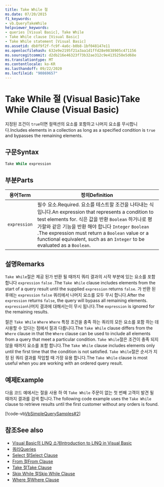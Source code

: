 ```yaml
---
title: Take While 절
ms.date: 07/20/2015
f1_keywords:
- vb.QueryTakeWhile
helpviewer_keywords:
- queries [Visual Basic], Take While
- Take While clause [Visual Basic]
- Take While statement [Visual Basic]
ms.assetid: db8f9f2f-fc9f-4a6c-b0b8-1bf048147e11
ms.openlocfilehash: 632e9e2195f21a3aa1d1ffd28e9838905c471156
ms.sourcegitcommit: d2db216e46323f73b32ae312c9e4135258e5d68e
ms.translationtype: MT
ms.contentlocale: ko-KR
ms.lasthandoff: 09/22/2020
ms.locfileid: "90869657"
---
```

# <a name="take-while-clause-visual-basic"></a><span data-ttu-id="9e53e-102">Take While 절 (Visual Basic)</span><span class="sxs-lookup"><span data-stu-id="9e53e-102">Take While Clause (Visual Basic)</span></span>

<span data-ttu-id="9e53e-103">지정된 조건이 `true`이면 컬렉션의 요소를 포함하고 나머지 요소를 무시합니다.</span><span class="sxs-lookup"><span data-stu-id="9e53e-103">Includes elements in a collection as long as a specified condition is `true` and bypasses the remaining elements.</span></span>  
  
## <a name="syntax"></a><span data-ttu-id="9e53e-104">구문</span><span class="sxs-lookup"><span data-stu-id="9e53e-104">Syntax</span></span>  
  
```vb  
Take While expression  
```  
  
## <a name="parts"></a><span data-ttu-id="9e53e-105">부분</span><span class="sxs-lookup"><span data-stu-id="9e53e-105">Parts</span></span>  
  
|<span data-ttu-id="9e53e-106">용어</span><span class="sxs-lookup"><span data-stu-id="9e53e-106">Term</span></span>|<span data-ttu-id="9e53e-107">정의</span><span class="sxs-lookup"><span data-stu-id="9e53e-107">Definition</span></span>|  
|---|---|  
|`expression`|<span data-ttu-id="9e53e-108">필수 요소.</span><span class="sxs-lookup"><span data-stu-id="9e53e-108">Required.</span></span> <span data-ttu-id="9e53e-109">요소를 테스트할 조건을 나타내는 식입니다.</span><span class="sxs-lookup"><span data-stu-id="9e53e-109">An expression that represents a condition to test elements for.</span></span> <span data-ttu-id="9e53e-110">식은 값을 반환 `Boolean` 하거나로 평가할와 같은 기능을 반환 해야 합니다 `Integer` `Boolean` .</span><span class="sxs-lookup"><span data-stu-id="9e53e-110">The expression must return a `Boolean` value or a functional equivalent, such as an `Integer` to be evaluated as a `Boolean`.</span></span>|  
  
## <a name="remarks"></a><span data-ttu-id="9e53e-111">설명</span><span class="sxs-lookup"><span data-stu-id="9e53e-111">Remarks</span></span>  

 <span data-ttu-id="9e53e-112">`Take While`절은 제공 된가 반환 될 때까지 쿼리 결과의 시작 부분에 있는 요소를 포함 합니다 `expression` `false` .</span><span class="sxs-lookup"><span data-stu-id="9e53e-112">The `Take While` clause includes elements from the start of a query result until the supplied `expression` returns `false`.</span></span> <span data-ttu-id="9e53e-113">가 반환 된 후에는 `expression` `false` 쿼리에서 나머지 요소를 모두 무시 합니다.</span><span class="sxs-lookup"><span data-stu-id="9e53e-113">After the `expression` returns `false`, the query will bypass all remaining elements.</span></span> <span data-ttu-id="9e53e-114">`expression`나머지 결과에 대해서는이 무시 됩니다.</span><span class="sxs-lookup"><span data-stu-id="9e53e-114">The `expression` is ignored for the remaining results.</span></span>  
  
 <span data-ttu-id="9e53e-115">절은 `Take While` `Where` `Where` 특정 조건을 충족 하는 쿼리의 모든 요소를 포함 하는 데 사용할 수 있다는 점에서 절과 다릅니다.</span><span class="sxs-lookup"><span data-stu-id="9e53e-115">The `Take While` clause differs from the `Where` clause in that the `Where` clause can be used to include all elements from a query that meet a particular condition.</span></span> <span data-ttu-id="9e53e-116">`Take While`절은 조건이 충족 되지 않을 때까지 요소를 포함 합니다.</span><span class="sxs-lookup"><span data-stu-id="9e53e-116">The `Take While` clause includes elements only until the first time that the condition is not satisfied.</span></span> <span data-ttu-id="9e53e-117">`Take While`절은 순서가 지정 된 쿼리 결과를 작업할 때 가장 유용 합니다.</span><span class="sxs-lookup"><span data-stu-id="9e53e-117">The `Take While` clause is most useful when you are working with an ordered query result.</span></span>  
  
## <a name="example"></a><span data-ttu-id="9e53e-118">예제</span><span class="sxs-lookup"><span data-stu-id="9e53e-118">Example</span></span>  

 <span data-ttu-id="9e53e-119">다음 코드 예에서는 절을 사용 하 여 `Take While` 주문이 없는 첫 번째 고객이 발견 될 때까지 결과를 검색 합니다.</span><span class="sxs-lookup"><span data-stu-id="9e53e-119">The following code example uses the `Take While` clause to retrieve results until the first customer without any orders is found.</span></span>  
  
 [!code-vb[VbSimpleQuerySamples#2](~/samples/snippets/visualbasic/VS_Snippets_VBCSharp/VbSimpleQuerySamples/VB/QuerySamples1.vb#2)]  
  
## <a name="see-also"></a><span data-ttu-id="9e53e-120">참조</span><span class="sxs-lookup"><span data-stu-id="9e53e-120">See also</span></span>

- [<span data-ttu-id="9e53e-121">Visual Basic의 LINQ 소개</span><span class="sxs-lookup"><span data-stu-id="9e53e-121">Introduction to LINQ in Visual Basic</span></span>](../../programming-guide/language-features/linq/introduction-to-linq.md)
- [<span data-ttu-id="9e53e-122">쿼리</span><span class="sxs-lookup"><span data-stu-id="9e53e-122">Queries</span></span>](index.md)
- [<span data-ttu-id="9e53e-123">Select 절</span><span class="sxs-lookup"><span data-stu-id="9e53e-123">Select Clause</span></span>](select-clause.md)
- [<span data-ttu-id="9e53e-124">From 절</span><span class="sxs-lookup"><span data-stu-id="9e53e-124">From Clause</span></span>](from-clause.md)
- [<span data-ttu-id="9e53e-125">Take 절</span><span class="sxs-lookup"><span data-stu-id="9e53e-125">Take Clause</span></span>](take-clause.md)
- [<span data-ttu-id="9e53e-126">Skip While 절</span><span class="sxs-lookup"><span data-stu-id="9e53e-126">Skip While Clause</span></span>](skip-while-clause.md)
- [<span data-ttu-id="9e53e-127">Where 절</span><span class="sxs-lookup"><span data-stu-id="9e53e-127">Where Clause</span></span>](where-clause.md)
